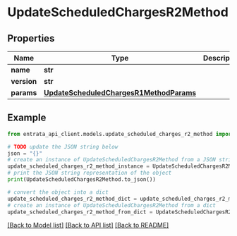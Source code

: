 # UpdateScheduledChargesR2Method


## Properties

Name | Type | Description | Notes
------------ | ------------- | ------------- | -------------
**name** | **str** |  | 
**version** | **str** |  | [optional] 
**params** | [**UpdateScheduledChargesR1MethodParams**](UpdateScheduledChargesR1MethodParams.md) |  | [optional] 

## Example

```python
from entrata_api_client.models.update_scheduled_charges_r2_method import UpdateScheduledChargesR2Method

# TODO update the JSON string below
json = "{}"
# create an instance of UpdateScheduledChargesR2Method from a JSON string
update_scheduled_charges_r2_method_instance = UpdateScheduledChargesR2Method.from_json(json)
# print the JSON string representation of the object
print(UpdateScheduledChargesR2Method.to_json())

# convert the object into a dict
update_scheduled_charges_r2_method_dict = update_scheduled_charges_r2_method_instance.to_dict()
# create an instance of UpdateScheduledChargesR2Method from a dict
update_scheduled_charges_r2_method_from_dict = UpdateScheduledChargesR2Method.from_dict(update_scheduled_charges_r2_method_dict)
```
[[Back to Model list]](../README.md#documentation-for-models) [[Back to API list]](../README.md#documentation-for-api-endpoints) [[Back to README]](../README.md)


